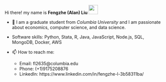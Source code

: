 Hi there! my name is <strong>Fengzhe (Alan) Liu</strong> <img src="https://raw.githubusercontent.com/MartinHeinz/MartinHeinz/master/wave.gif" width="30px">
- 👀 I am a graduate student from <em>Columbia University</em> and I am passionate about economics, computer science, and data science. 
- Software skills: 
Python, Stata, R, Java, JavaScript, Node.js, SQL, MongoDB, Docker, AWS


- 📫 How to reach me:  
  <ul>
  <li> Email: fl2635@columbia.edu </li>
  <li> Phone: (+1)9175208876 </li>
  <li> LinkedIn: https://www.linkedin.com/in/fengzhe-l-3b58311ba/ </li>
  </ul>

<!---
AlanLiuF/AlanLiuF is a ✨ special ✨ repository because its `README.md` (this file) appears on your GitHub profile.
You can click the Preview link to take a look at your changes.
--->
